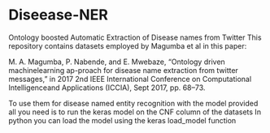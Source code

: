 # Diseease-NER
Ontology boosted Automatic Extraction of Disease names from Twitter
This repository contains datasets employed by Magumba et al in this paper:

M. A. Magumba, P. Nabende, and E. Mwebaze, “Ontology driven machinelearning ap-proach for disease name extraction from twitter messages,” in 2017  2nd  IEEE  International  Conference  on  Computational  Intelligenceand Applications (ICCIA), Sept 2017, pp. 68–73.

To use them for disease named entity recognition with the model provided all you need is to run the keras model on the CNF column of the datasets
In python you can load the model using the keras load_model function
